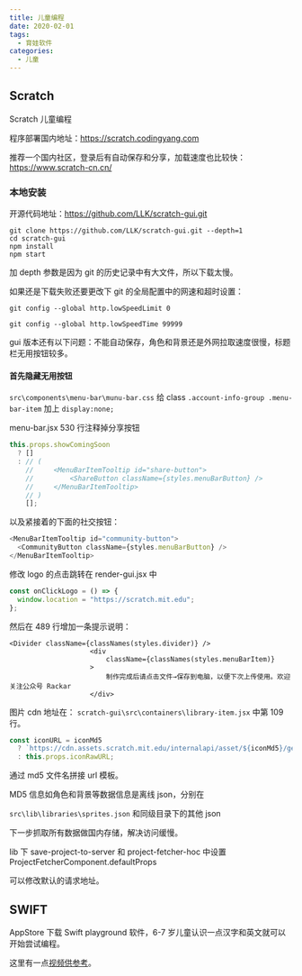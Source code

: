 ```yaml
---
title: 儿童编程
date: 2020-02-01
tags:
  - 育娃软件
categories:
  - 儿童
---
```


## Scratch

Scratch 儿童编程

程序部署国内地址：https://scratch.codingyang.com

推荐一个国内社区，登录后有自动保存和分享，加载速度也比较快： https://www.scratch-cn.cn/

### 本地安装

开源代码地址：https://github.com/LLK/scratch-gui.git

```
git clone https://github.com/LLK/scratch-gui.git --depth=1
cd scratch-gui
npm install
npm start
```

加 depth 参数是因为 git 的历史记录中有大文件，所以下载太慢。

如果还是下载失败还要更改下 git 的全局配置中的网速和超时设置：

```
git config --global http.lowSpeedLimit 0

git config --global http.lowSpeedTime 99999
```

gui 版本还有以下问题：不能自动保存，角色和背景还是外网拉取速度很慢，标题栏无用按钮较多。

#### 首先隐藏无用按钮

`src\components\menu-bar\munu-bar.css`
给 class `.account-info-group .menu-bar-item` 加上 `display:none;`

menu-bar.jsx 530 行注释掉分享按钮

```js
this.props.showComingSoon
  ? []
  : // (
    //     <MenuBarItemTooltip id="share-button">
    //         <ShareButton className={styles.menuBarButton} />
    //     </MenuBarItemTooltip>
    // )
    [];
```

以及紧接着的下面的社交按钮：

```js
<MenuBarItemTooltip id="community-button">
  <CommunityButton className={styles.menuBarButton} />
</MenuBarItemTooltip>
```

修改 logo 的点击跳转在 render-gui.jsx 中

```js
const onClickLogo = () => {
  window.location = "https://scratch.mit.edu";
};
```

然后在 489 行增加一条提示说明：

```
<Divider className={classNames(styles.divider)} />
                    <div
                        className={classNames(styles.menuBarItem)}
                    >
                        制作完成后请点击文件→保存到电脑，以便下次上传使用。欢迎关注公众号 Rackar
                    </div>
```

图片 cdn 地址在：
`scratch-gui\src\containers\library-item.jsx`
中第 109 行。

```js
const iconURL = iconMd5
  ? `https://cdn.assets.scratch.mit.edu/internalapi/asset/${iconMd5}/get/`
  : this.props.iconRawURL;
```

通过 md5 文件名拼接 url 模板。

MD5 信息如角色和背景等数据信息是离线 json，分别在

`src\lib\libraries\sprites.json` 和同级目录下的其他 json

下一步抓取所有数据做国内存储，解决访问缓慢。

lib 下 save-project-to-server 和 project-fetcher-hoc 中设置 ProjectFetcherComponent.defaultProps

可以修改默认的请求地址。

## SWIFT

AppStore 下载 Swift playground 软件，6-7 岁儿童认识一点汉字和英文就可以开始尝试编程。

这里有一点[视频供参考](https://www.bilibili.com/video/av71915776/)。
